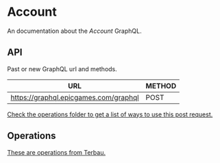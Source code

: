 # Account
An documentation about the *Account* GraphQL.

## API
Past or new GraphQL url and methods.

| URL | METHOD |
| - | - |
| https://graphql.epicgames.com/graphql | POST |

[Check the operations folder to get a list of ways to use this post request.](https://github.com/Tectors/EpicGraphql/blob/main/docs/account/operations)

## Operations
[These are operations from Terbau.](https://gist.github.com/Terbau/f36990a1d608f65645206835e708d488)